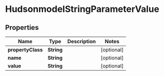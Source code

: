 
# HudsonmodelStringParameterValue

## Properties
Name | Type | Description | Notes
------------ | ------------- | ------------- | -------------
**propertyClass** | **String** |  |  [optional]
**name** | **String** |  |  [optional]
**value** | **String** |  |  [optional]



